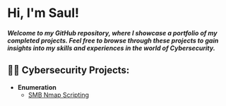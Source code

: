 <h1>Hi, I'm Saul! </h1> <h5>Welcome to my GitHub repository, where I showcase a portfolio of my completed projects. Feel free to browse through these projects to gain insights into my skills and experiences in the world of Cybersecurity. </h5>

<h2>👨‍💻 Cybersecurity Projects:</h2>

- <b>Enumeration </b>
  - [SMB Nmap Scripting](https://github.com/SaulMurillo1/SMBLAB)


<!--
**joshmadakor1/joshmadakor1** is a ✨ _special_ ✨ repository because its `README.md` (this file) appears on your GitHub profile.

Here are some ideas to get you started:

- 🔭 I’m currently working on ...
- 🌱 I’m currently learning ...
- 👯 I’m looking to collaborate on ...
- 🤔 I’m looking for help with ...
- 💬 Ask me about ...
- 📫 How to reach me: ...
- 😄 Pronouns: ...
- ⚡ Fun fact: ...
-->
